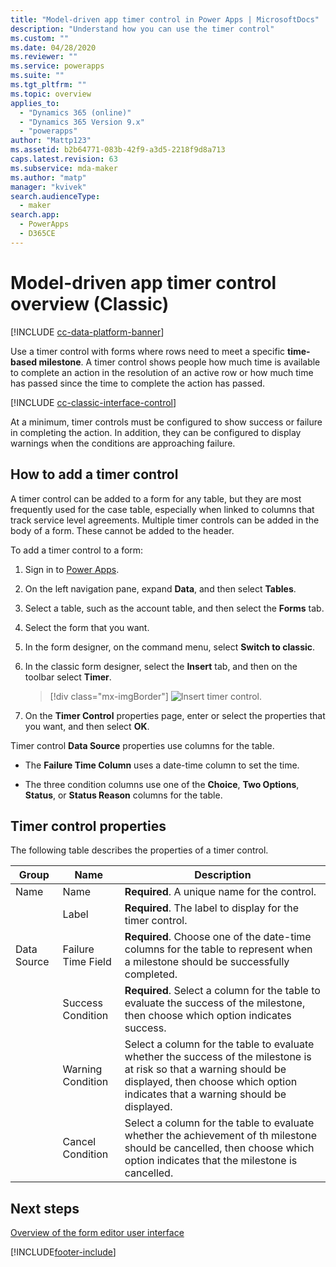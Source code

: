 ```yaml
---
title: "Model-driven app timer control in Power Apps | MicrosoftDocs"
description: "Understand how you can use the timer control"
ms.custom: ""
ms.date: 04/28/2020
ms.reviewer: ""
ms.service: powerapps
ms.suite: ""
ms.tgt_pltfrm: ""
ms.topic: overview
applies_to: 
  - "Dynamics 365 (online)"
  - "Dynamics 365 Version 9.x"
  - "powerapps"
author: "Mattp123"
ms.assetid: b2b64771-083b-42f9-a3d5-2218f9d8a713
caps.latest.revision: 63
ms.subservice: mda-maker
ms.author: "matp"
manager: "kvivek"
search.audienceType: 
  - maker
search.app: 
  - PowerApps
  - D365CE
---
```

# Model-driven app timer control overview (Classic)

[!INCLUDE [cc-data-platform-banner](../../includes/cc-data-platform-banner.md)]

Use a timer control with forms where rows need to meet a specific **time-based milestone**. A timer control shows people how much time is available to complete an action in the resolution of an active row or how much time has passed since the time to complete the action has passed. 

[!INCLUDE [cc-classic-interface-control](../../includes/cc-classic-interface-control-note.md)]

At a minimum, timer controls must be configured to show success or failure in completing the action. In addition, they can be configured to display warnings when the conditions are approaching failure.  

## How to add a timer control

A timer control can be added to a form for any table, but they are most frequently used for the case table, especially when linked to columns that track service level agreements. Multiple timer controls can be added in the body of a form. These cannot be added to the header.

To add a timer control to a form:

1.  Sign in to [Power Apps](https://make.powerapps.com/?utm_source=padocs&utm_medium=linkinadoc&utm_campaign=referralsfromdoc).

2.  On the left navigation pane, expand **Data**, and then select **Tables**.

3.  Select a table, such as the account table, and then select the **Forms** tab.

4.  Select the form that you want.

5.  In the form designer, on the command menu, select **Switch to classic**.
  
6.  In the classic form designer, select the **Insert** tab, and then on the toolbar select **Timer**.

    > [!div class="mx-imgBorder"]
    > ![Insert timer control.](media/insert-timer-control.png)

7.  On the **Timer Control** properties page, enter or select the properties that you want, and then select **OK**.

Timer control **Data Source** properties use columns for the table.  
  
-   The **Failure Time Column** uses a date-time column to set the time.  
  
-   The three condition columns use one of the **Choice**, **Two Options**, **Status**, or **Status Reason** columns for the table.  

<a name="BKMK_TimerControlProperties"></a>

## Timer control properties

 The following table describes the properties of a timer control.  
  
|Group|Name|Description|  
|-----------|----------|-----------------|  
|Name|Name|**Required**. A unique name for the control.|  
||Label|**Required**. The label to display for the timer control.|  
|Data Source|Failure Time Field|**Required**. Choose one of the date-time columns for the table to represent when a milestone should be successfully completed.|  
||Success Condition|**Required**. Select a column for the table to evaluate the success of the milestone, then choose which option indicates success.|  
||Warning Condition|Select a column for the table to evaluate whether the success of the milestone is at risk so that a warning should be displayed, then choose which option indicates that a warning should be displayed.|  
||Cancel Condition|Select a column for the table to evaluate whether the achievement of th milestone should be cancelled, then choose which option indicates that the milestone is cancelled.|  

## Next steps

[Overview of the form editor user interface](form-editor-user-interface-legacy.md)

[!INCLUDE[footer-include](../../includes/footer-banner.md)]